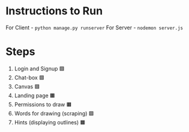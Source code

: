 # Instructions to Run
For Client - ```python manage.py runserver```
For Server - ```nodemon server.js```

# Steps
1. Login and Signup :green_square:
2. Chat-box :green_square:
3. Canvas :green_square:
4. Landing page :orange_square:
5. Permissions to draw :orange_square:
6. Words for drawing (scraping) :green_square:
7. Hints (displaying outlines) :orange_square:
